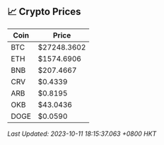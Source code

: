 ## 📈 Crypto Prices

| Coin | Price |
| ---- | ----- |
| BTC | $27248.3602 |
| ETH | $1574.6906 |
| BNB | $207.4667 |
| CRV | $0.4339 |
| ARB | $0.8195 |
| OKB | $43.0436 |
| DOGE | $0.0590 |

_Last Updated: 2023-10-11 18:15:37.063 +0800 HKT_